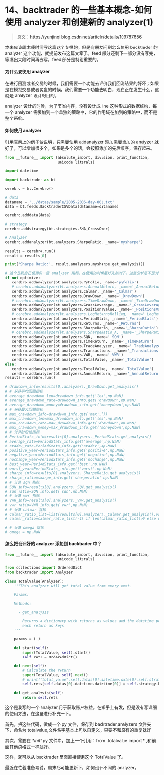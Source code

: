 # 14、backtrader 的一些基本概念-如何使用 analyzer 和创建新的 analyzer(1)

> 原文：<https://yunjinqi.blog.csdn.net/article/details/109787656>

本来应该周末凑时间写这篇这个专栏的，但是有朋友问到怎么使用 backtrader 的 analyzer 这个功能，就提前发布这篇文章了。feed 部分还剩下一部分没有写完，等凑出大段时间再去写，feed 部分是特别重要的。

#### 为什么要使用 analyzer

在进行回测或者交易的时候，我们需要一个功能去评价我们回测结果的好坏；如果是在模拟交易或者实盘的时候，我们需要一个功能去明白，现在正在发生什么，这就是 analyzer 设计的目的。

analyzer 设计的时候，为了节省内存，没有设计成 line 这种形式的数据结构，每一个 analyzer 需要加到一个单独的策略中，它的作用域在加到的策略中，而不是整个系统。

#### 如何使用 analyzer

引用官网上的例子做说明，只需要使用 addanalyzer 添加需要增加的 analyzer 就好了，可以增加很多个，如果是多个的话，会按照添加的先后顺序，保存起来。

```py
from __future__ import (absolute_import, division, print_function,
                        unicode_literals)

import datetime

import backtrader as bt

cerebro = bt.Cerebro()

# data
dataname = '../datas/sample/2005-2006-day-001.txt'
data = bt.feeds.BacktraderCSVData(dataname=dataname)

cerebro.adddata(data)

# strategy
cerebro.addstrategy(bt.strategies.SMA_CrossOver)

# Analyzer
cerebro.addanalyzer(bt.analyzers.SharpeRatio, _name='mysharpe')

results = cerebro.run()
result = results[0]

print('Sharpe Ratio:', result.analyzers.mysharpe.get_analysis()) 
```

```py
# 这个是我自己使用的一些 analyzer 指标，在使用的时候最好先核对下，这些分析是不是对哈，我大部分指标都不看，我看的指标都是自己写的，没有用 backtrader 自带的，有可能存在一定的 bug。
if not optimize:
   cerebro.addanalyzer(bt.analyzers.PyFolio, _name='pyfolio')
   # cerebro.addanalyzer(bt.analyzers.AnnualReturn, _name='_AnnualReturn') # 计算年化收益有问题，剔除
   cerebro.addanalyzer(bt.analyzers.Calmar, _name='_Calmar')
   cerebro.addanalyzer(bt.analyzers.DrawDown, _name='_DrawDown')
   # cerebro.addanalyzer(bt.analyzers.TimeDrawDown, _name='_TimeDrawDown')
   cerebro.addanalyzer(bt.analyzers.GrossLeverage, _name='_GrossLeverage')
   cerebro.addanalyzer(bt.analyzers.PositionsValue, _name='_PositionsValue')
   # cerebro.addanalyzer(bt.analyzers.LogReturnsRolling, _name='_LogReturnsRolling')
   cerebro.addanalyzer(bt.analyzers.PeriodStats, _name='_PeriodStats')
   cerebro.addanalyzer(bt.analyzers.Returns, _name='_Returns')
   cerebro.addanalyzer(bt.analyzers.SharpeRatio, _name='_SharpeRatio')
   # cerebro.addanalyzer(bt.analyzers.SharpeRatio_A, _name='_SharpeRatio_A')
   cerebro.addanalyzer(bt.analyzers.SQN, _name='_SQN')
   cerebro.addanalyzer(bt.analyzers.TimeReturn, _name='_TimeReturn')
   cerebro.addanalyzer(bt.analyzers.TradeAnalyzer, _name='_TradeAnalyzer')
   cerebro.addanalyzer(bt.analyzers.Transactions, _name='_Transactions')
   cerebro.addanalyzer(bt.analyzers.VWR, _name='_VWR')
   cerebro.addanalyzer(bt.analyzers.TotalValue, _name='_TotalValue')
else:
   cerebro.addanalyzer(bt.analyzers.TotalValue, _name='_TotalValue')
   cerebro.addanalyzer(bt.analyzers.AnnualReturn, _name='_AnnualReturn')
results = cerebro.run()

# drawdown_info=results[0].analyzers._DrawDown.get_analysis()
# # 获得平均回撤指标
# average_drawdown_len=drawdown_info.get('len',np.NaN)
# average_drawdown_rate=drawdown_info.get('drawdown',np.NaN)
# average_drawdown_money=drawdown_info.get('moneydown',np.NaN)
# # 获得最大回撤指标
# max_drawdown_info=drawdown_info.get('max',{})
# max_drawdown_len=max_drawdown_info.get('len',np.NaN)
# max_drawdown_rate=max_drawdown_info.get('drawdown',np.NaN)
# max_drawdown_money=max_drawdown_info.get('moneydown',np.NaN)
# # 计算阶段性指标
# PeriodStats_info=results[0].analyzers._PeriodStats.get_analysis()
# average_rate=PeriodStats_info.get('average',np.NaN)
# stddev_rate=PeriodStats_info.get('stddev',np.NaN)
# positive_year=PeriodStats_info.get('positive',np.NaN)
# negative_year=PeriodStats_info.get('negative',np.NaN)
# nochange_year=PeriodStats_info.get('nochange',np.NaN)
# best_year=PeriodStats_info.get('best',np.NaN)
# worst_year=PeriodStats_info.get('worst',np.NaN)
# sharpe_info=results[0].analyzers._SharpeRatio.get_analysis()
# sharpe_ratio=sharpe_info.get('sharperatio',np.NaN)
# # 计算 sqn 指标
# SQN_info=results[0].analyzers._SQN.get_analysis()
# sqn_ratio=SQN_info.get('sqn',np.NaN)
# # 计算 vwr 指标
# VWR_info=results[0].analyzers._VWR.get_analysis()
# vwr_ratio=VWR_info.get('vwr',np.NaN)
# # 计算 calmar 指标
# calmar_ratio_list=list(results[0].analyzers._Calmar.get_analysis().values())
# calmar_ratio=calmar_ratio_list[-1] if len(calmar_ratio_list)>0 else np.NaN

# # 计算 omega 指标
# omega = np.NaN 
```

#### 怎么把设计好的 analyzer 添加到 backtrader 中？

```py
from __future__ import (absolute_import, division, print_function,
                        unicode_literals)

from collections import OrderedDict
from backtrader import Analyzer

class TotalValue(Analyzer):
    '''This analyzer will get total value from every next.

    Params:

    Methods:

      - get_analysis

        Returns a dictionary with returns as values and the datetime points for
        each return as keys
    '''

    params = ( )

    def start(self):
        super(TotalValue, self).start()
        self.rets = OrderedDict()

    def next(self):
        # Calculate the return
        super(TotalValue, self).next()
        # print("total_value",self.datas[0].datetime.date(0),self.strategy.broker.getvalue())
        self.rets[self.datas[0].datetime.datetime(0)] = self.strategy.broker.getvalue()

    def get_analysis(self):
        return self.rets 
```

这个是我写的一个 analyzer,用于获取账户权益。在知乎上有发，但是没有写详细的使用方法，在这里进行补充一下。

首先，把这些代码，做成一个 py 文件，保存到 backtrader,analyzers 文件夹下，命名为 totalvalue,文件名字基本上可以自定义，只要不和原有的重复就好

其次，需要在 _*init_*.py 文件中，加上一个引用：from .totalvalue import * ,和前面其他的格式一样就好。

这样，就可以从 backtrader 里面直接使用这个 TotalValue 了。

最近在忙着准备考试，周末尽可能更新下，如何设计不同的 analyzer。